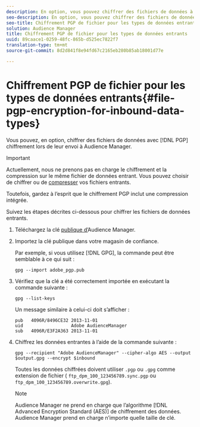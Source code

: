 ```yaml
---
description: En option, vous pouvez chiffrer des fichiers de données à l’aide du chiffrement PGP lors de leur envoi à Audience Manager.
seo-description: En option, vous pouvez chiffrer des fichiers de données à l’aide du chiffrement PGP lors de leur envoi à Audience Manager.
seo-title: Chiffrement PGP de fichier pour les types de données entrants
solution: Audience Manager
title: Chiffrement PGP de fichier pour les types de données entrants
uuid: 89caace1-0259-48fc-865b-d525ec7822f7
translation-type: tm+mt
source-git-commit: 8d2d841f8e94fd67c2165eb280b85ab18001d77e

---
```



# Chiffrement PGP de fichier pour les types de données entrants{#file-pgp-encryption-for-inbound-data-types}

Vous pouvez, en option, chiffrer des fichiers de données avec [!DNL PGP] chiffrement lors de leur envoi à Audience Manager.

<!-- c_encryption.xml -->

>[!IMPORTANT]
>
>Actuellement, nous ne prenons pas en charge le chiffrement et la compression sur le même fichier de données entrant. Vous pouvez choisir de chiffrer ou de [compresser](../../../integration/sending-audience-data/batch-data-transfer-explained/inbound-file-compression.md) vos fichiers entrants.
>
> Toutefois, gardez à l’esprit que le chiffrement PGP inclut une compression intégrée.

Suivez les étapes décrites ci-dessous pour chiffrer les fichiers de données entrants.

1. Téléchargez la clé [publique d’](./assets/adobe_pgp.pub)Audience Manager.
1. Importez la clé publique dans votre magasin de confiance.

   Par exemple, si vous utilisez [!DNL GPG], la commande peut être semblable à ce qui suit :

   `gpg --import adobe_pgp.pub`

1. Vérifiez que la clé a été correctement importée en exécutant la commande suivante :

   `gpg --list-keys`

   Un message similaire à celui-ci doit s’afficher :

   ```
   pub   4096R/8496CE32 2013-11-01
   uid                  Adobe AudienceManager
   sub   4096R/E3F2A363 2013-11-01
   ```

1. Chiffrez les données entrantes à l’aide de la commande suivante :

   `gpg --recipient "Adobe AudienceManager" --cipher-algo AES --output $output.gpg --encrypt $inbound`

   Toutes les données chiffrées doivent utiliser `.pgp` ou `.gpg` comme extension de fichier ( `ftp_dpm_100_123456789.sync.pgp` ou `ftp_dpm_100_123456789.overwrite.gpg`).

   >[!NOTE]
   >
   >Audience Manager ne prend en charge que l’algorithme [!DNL Advanced Encryption Standard (AES)] de chiffrement des données. Audience Manager prend en charge n’importe quelle taille de clé.
